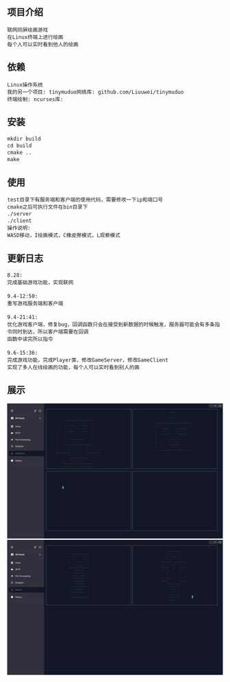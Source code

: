 ## 项目介绍
```
联网同屏绘画游戏
在Linux终端上进行绘画
每个人可以实时看到他人的绘画
```
## 依赖
```
Linux操作系统
我的另一个项目: tinymuduo网络库: github.com/Liuuwei/tinymuduo  
终端绘制: ncurses库: 
```  
## 安装
```
mkdir build
cd build
cmake ..
make
```
## 使用
```
test目录下有服务端和客户端的使用代码，需要修改一下ip和端口号
cmake之后可执行文件在bin目录下
./server
./client
操作说明:
WASD移动，I绘画模式，C橡皮擦模式，L观察模式
```
## 更新日志
```
8.28:
完成基础游戏功能，实现联网
  
9.4-12:50: 
重写游戏服务端和客户端

9.4-21:41:
优化游戏客户端，修复bug，回调函数只会在接受到新数据的时候触发，服务器可能会有多条指令同时到达，所以客户端需要在回调
函数中读完所以指令

9.6-15:36:
完成游戏功能，完成Player类，修改GameServer，修改GameClient
实现了多人在线绘画的功能，每个人可以实时看到别人的画
```  

## 展示
![](https://github.com/Liuuwei/myGame/blob/main/show/picture1.jpg?raw=true)
![](https://github.com/Liuuwei/myGame/blob/main/show/picture2.jpg?raw=true)
